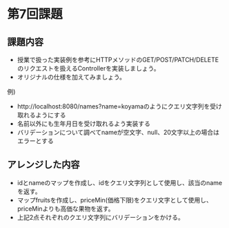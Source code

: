 # 第7回課題

## 課題内容

- 授業で扱った実装例を参考にHTTPメソッドのGET/POST/PATCH/DELETEのリクエストを扱えるControllerを実装しましょう。
- オリジナルの仕様を加えてみましょう。

例)
- http://localhost:8080/names?name=koyamaのようにクエリ文字列を受け取れるようにする
- 名前以外にも生年月日を受け取れるよう実装する
- バリデーションについて調べてnameが空文字、null、20文字以上の場合はエラーとする

## アレンジした内容

- idとnameのマップを作成し、idをクエリ文字列として使用し、該当のnameを返す。
- マップfruitsを作成し、priceMin(価格下限)をクエリ文字として使用し、priceMinよりも高価な果物を返す。
- 上記2点それぞれのクエリ文字列にバリデーションをかける。
